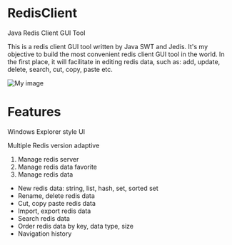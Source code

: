 RedisClient
===========

Java Redis Client GUI Tool

This is a redis client GUI tool written by Java SWT and Jedis. It's my objective to build the most convenient redis client GUI tool in the world. In the first place, it will facilitate in editing redis data, such as: add, update, delete, search, cut, copy, paste etc.

![My image](https://github.com/caoxinyu/RedisClient/raw/master/src/main/resources/screen.png)


Features
===========

Windows Explorer style UI

Multiple Redis version adaptive

1. Manage redis server
2. Manage redis data favorite
3. Manage redis data
  * New redis data: string, list, hash, set, sorted set
  * Rename, delete redis data
  * Cut, copy paste redis data
  * Import, export redis data
  * Search redis data
  * Order redis data by key, data type, size
  * Navigation history
